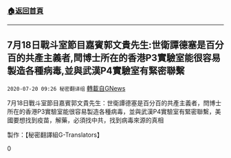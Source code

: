 ###  [:house:返回首頁](https://github.com/ourhimalayas/txt)
---

## 7月18日戰斗室節目嘉賓郭文貴先生:世衛譚德塞是百分百的共產主義者,閆博士所在的香港P3實驗室能很容易製造各種病毒,並與武漢P4實驗室有緊密聯繫
`2020-07-20 09:26 秘密翻译组` [轉載自GNews](https://gnews.org/zh-hant/270414/)

7月18日戰斗室節目嘉賓郭文貴先生：世衛譚德塞是百分百的共產主義者，閆博士所在的香港P3實驗室能很容易製造各種病毒，並與武漢P4實驗室有緊密聯繫，美國要想找到疫苗，解藥，必須找中共，找到病毒來源的真相



製作：【秘密翻譯組G-Translators】

0
